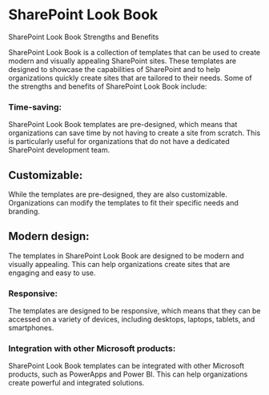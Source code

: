 # SharePoint Look Book

SharePoint Look Book Strengths and Benefits

SharePoint Look Book is a collection of templates that can be used to create modern and visually appealing SharePoint sites. These templates are designed to showcase the capabilities of SharePoint and to help organizations quickly create sites that are tailored to their needs. Some of the strengths and benefits of SharePoint Look Book include:

### Time-saving: 
SharePoint Look Book templates are pre-designed, which means that organizations can save time by not having to create a site from scratch. This is particularly useful for organizations that do not have a dedicated SharePoint development team.

## Customizable: 
While the templates are pre-designed, they are also customizable. Organizations can modify the templates to fit their specific needs and branding.

## Modern design: 
The templates in SharePoint Look Book are designed to be modern and visually appealing. This can help organizations create sites that are engaging and easy to use.

### Responsive: 
The templates are designed to be responsive, which means that they can be accessed on a variety of devices, including desktops, laptops, tablets, and smartphones.

### Integration with other Microsoft products: 
SharePoint Look Book templates can be integrated with other Microsoft products, such as PowerApps and Power BI. This can help organizations create powerful and integrated solutions.
